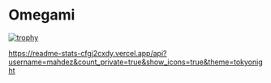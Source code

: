 # Omegami

[![trophy](https://github-profile-trophy.vercel.app/?username=mahdez&no-frame=true&theme=nord)](https://github.com/ryo-ma/github-profile-trophy)


https://readme-stats-cfgj2cxdy.vercel.app/api?username=mahdez&count_private=true&show_icons=true&theme=tokyonight


